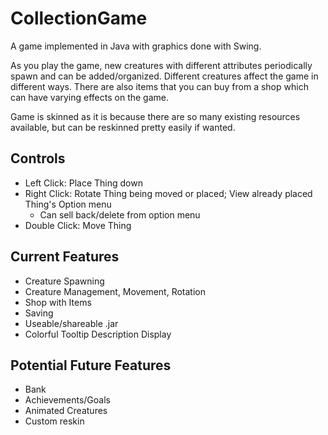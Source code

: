 # CollectionGame
A game implemented in Java with graphics done with Swing.

As you play the game, new creatures with different attributes periodically spawn and can be added/organized. Different creatures affect the game in different ways. There are also items that you can buy from a shop which can have varying effects on the game. 

Game is skinned as it is because there are so many existing resources available, but can be reskinned pretty easily if wanted. 
## Controls
- Left Click: Place Thing down
- Right Click: Rotate Thing being moved or placed; View already placed Thing's Option menu
  - Can sell back/delete from option menu
- Double Click: Move Thing
## Current Features

- Creature Spawning
- Creature Management, Movement, Rotation
- Shop with Items
- Saving
- Useable/shareable .jar 
- Colorful Tooltip Description Display

## Potential Future Features
- Bank
- Achievements/Goals
- Animated Creatures
- Custom reskin 
